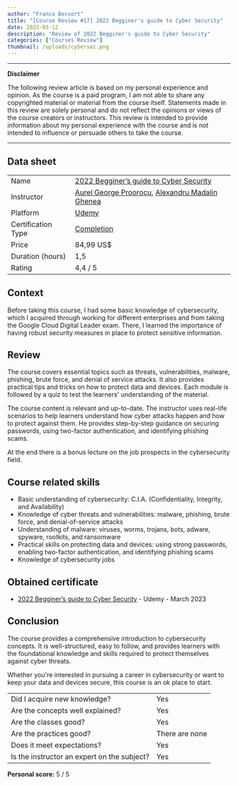 ```yaml
---
author: "Franco Becvort"
title: "[Course Review #17] 2022 Begginer's guide to Cyber Security"
date: 2023-03-12
description: "Review of 2022 Begginer's guide to Cyber Security"
categories: ["Courses Review"]
thumbnail: /uploads/cybersec.png
---
```


---

**Disclaimer**

The following review article is based on my personal experience and opinion. As the course is a paid program, I am not able to share any copyrighted material or material from the course itself. Statements made in this review are solely personal and do not reflect the opinions or views of the course creators or instructors. This review is intended to provide information about my personal experience with the course and is not intended to influence or persuade others to take the course.

---

## Data sheet

|                    |                                                                                                                                                          |
| ------------------ | -------------------------------------------------------------------------------------------------------------------------------------------------------- |
| Name               | [2022 Begginer&rsquo;s guide to Cyber Security](https://www.udemy.com/course/2021-beginners-guide-to-cyber-security/)                                    |
| Instructor         | [Aurel George Proorocu](https://www.linkedin.com/in/aurelp/), [Alexandru Madalin Ghenea](https://www.linkedin.com/in/alexandru-madalin-ghenea-b7939167/) |
| Platform           | [Udemy](https://www.udemy.com/)                                                                                                                          |
| Certification Type | [Completion](https://support.udemy.com/hc/en-us/sections/360011037194-Certificates-of-Completion)                                                        |
| Price              | 84,99 US$                                                                                                                                                |
| Duration \(hours\) | 1,5                                                                                                                                                      |
| Rating             | 4,4 / 5                                                                                                                                                  |

## Context

Before taking this course, I had some basic knowledge of cybersecurity, which I acquired through working for different enterprises and from taking the Google Cloud Digital Leader exam. There, I learned the importance of having robust security measures in place to protect sensitive information.

## Review

The course covers essential topics such as threats, vulnerabilities, malware, phishing, brute force, and denial of service attacks. It also provides practical tips and tricks on how to protect data and devices. Each module is followed by a quiz to test the learners' understanding of the material.

The course content is relevant and up-to-date. The instructor uses real-life scenarios to help learners understand how cyber attacks happen and how to protect against them. He provides step-by-step guidance on securing passwords, using two-factor authentication, and identifying phishing scams.

At the end there is a bonus lecture on the job prospects in the cybersecurity field.

## Course related skills

- Basic understanding of cybersecurity: C.I.A. \(Confidentiality, Integrity, and Availability\)
- Knowledge of cyber threats and vulnerabilities: malware, phishing, brute force, and denial-of-service attacks
- Understanding of malware: viruses, worms, trojans, bots, adware, spyware, rootkits, and ransomware
- Practical skills on protecting data and devices: using strong passwords, enabling two-factor authentication, and identifying phishing scams
- Knowledge of cybersecurity jobs

## Obtained certificate

- [2022 Begginer&rsquo;s guide to Cyber Security](https://udemy-certificate.s3.amazonaws.com/pdf/UC-af4775d4-4935-40da-b212-fd06c4d02c7e.pdf) - Udemy - March 2023

## Conclusion

The course provides a comprehensive introduction to cybersecurity concepts. It is well-structured, easy to follow, and provides learners with the foundational knowledge and skills required to protect themselves against cyber threats.

Whether you're interested in pursuing a career in cybersecurity or want to keep your data and devices secure, this course is an ok place to start.

|                                             |                |
| ------------------------------------------- | -------------- |
| Did I acquire new knowledge?                | Yes            |
| Are the concepts well explained?            | Yes            |
| Are the classes good?                       | Yes            |
| Are the practices good?                     | There are none |
| Does it meet expectations?                  | Yes            |
| Is the instructor an expert on the subject? | Yes            |

**Personal score:** 5 / 5
